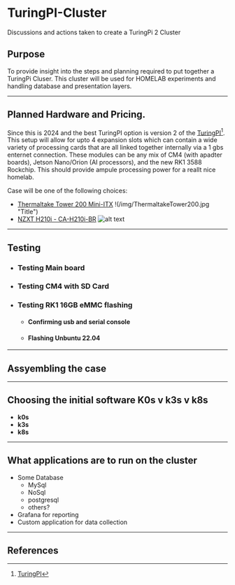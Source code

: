 # TuringPI-Cluster
Discussions and actions taken to create a TuringPi 2 Cluster

## Purpose

To provide insight into the steps and planning required to put together a TuringPi Cluser.  This cluster will be used for HOMELAB experiments and handling database and presentation layers.

----

## Planned Hardware and Pricing.

Since this is 2024 and the best TuringPI option is version 2 of the [TuringPI](https://docs.turingpi.com/docs/turing-pi2-intro)[^1].  This setup will allow for upto 4 expansion slots which can contain a wide variety of processing cards that are all linked together internally via a 1 gbs enternet connection.  These modules can be any mix of CM4 (with apadter boards), Jetson Nano/Orion (AI processors), and the new RK1 3588 Rockchip. This should provide ampule processing power for a reallt nice homelab.

Case will be one of the following choices:
*  [Thermaltake Tower 200 Mini-ITX](https://www.amazon.com/dp/B0CQ32LMQF/?coliid=I3ENRBT38RE58T&colid=BTFFRD46RDAH&psc=1&ref_=list_c_wl_lv_ov_lig_dp_it)
!(/img/ThermaltakeTower200.jpg "Title")
*  [NZXT H210i - CA-H210i-BR](https://www.amazon.com/gp/product/B07T7L74D5/ref=ox_sc_saved_title_6?smid=&psc=1)
![alt text](/path/img.jpg "Title")

----

## Testing

* ### Testing Main board

* ### Testing CM4 with SD Card

* ### Testing RK1 16GB eMMC flashing
  * #### Confirming usb and serial console
  * #### Flashing Unbuntu 22.04

----

## Assyembling the case



----

## Choosing the initial software K0s v k3s v k8s

* **k0s**
* **k3s**
* **k8s**


----

## What applications are to run on the cluster

* Some Database
  * MySql
  * NoSql
  * postgresql
  * others?
* Grafana for reporting
* Custom application for data collection

----

## References

[^1]: [TuringPI](https://docs.turingpi.com/docs/turing-pi2-intro)

